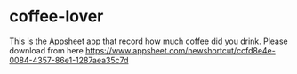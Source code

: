 # coffee-lover
This is the Appsheet app that record how much coffee did you drink.
Please download from here
https://www.appsheet.com/newshortcut/ccfd8e4e-0084-4357-86e1-1287aea35c7d
